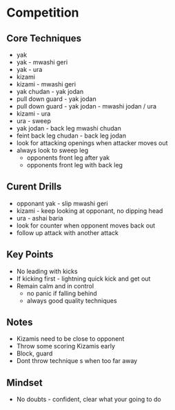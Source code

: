 # Competition

## Core Techniques

* yak
* yak - mwashi geri
* yak - ura
* kizami
* kizami - mwashi geri
* yak chudan - yak jodan
* pull down guard - yak jodan
* pull down guard - yak jodan - mwashi jodan / ura 
* kizami - ura
* ura - sweep
* yak jodan - back leg mwashi chudan
* feint back leg chudan - back leg jodan
* look for attacking openings when attacker moves out
* always look to sweep leg
  * opponents front leg after yak
  * opponents front leg with back leg


## Curent Drills

* opponant yak - slip mwashi geri
* kizami - keep looking at opponant, no dipping head
* ura - ashai baria
* look for counter when opponent moves back out
* follow up attack with another attack

## Key Points

* No leading with kicks
* If kicking first - lightning quick kick and get out
* Remain calm and in control
  * no panic if falling behind
  * always good quality techniques

## Notes

* Kizamis need to be close to opponent
* Throw some scoring Kizamis early
* Block, guard
* Dont throw technique s when too far away

## Mindset

* No doubts - confident, clear what your going to do
